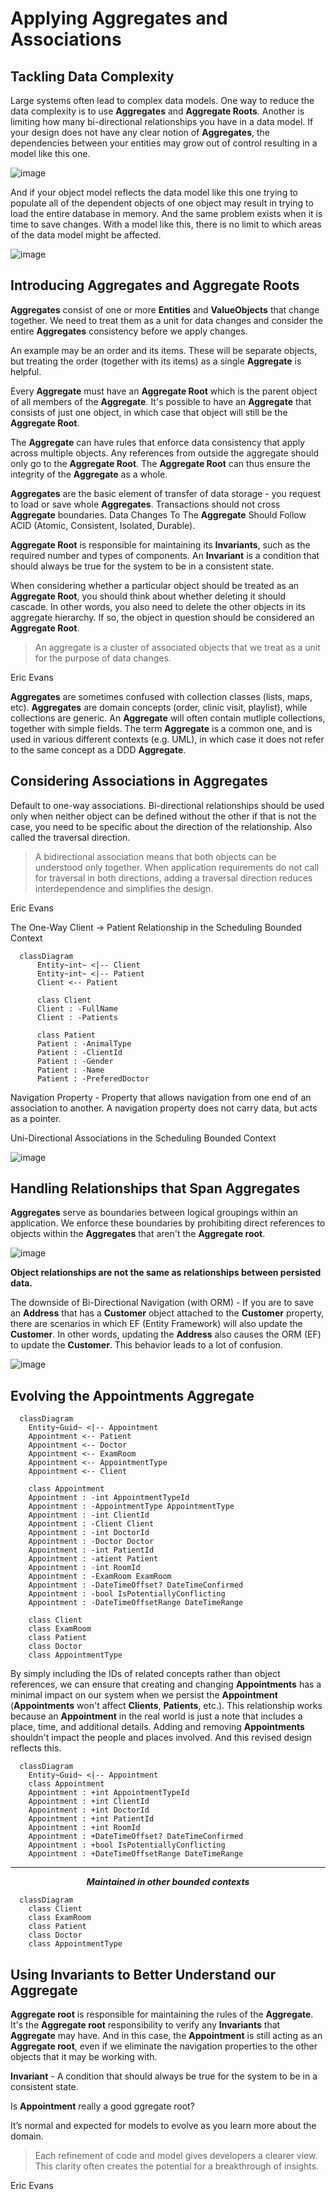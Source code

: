 # Applying Aggregates and Associations

## Tackling Data Complexity

Large systems often lead to complex data models. One way to reduce the data complexity is to use **Aggregates** and **Aggregate Roots**. Another is limiting how many bi-directional relationships you have in a data model. If your design does not have any clear notion of **Aggregates**, the dependencies between your entities may grow out of control resulting in a model like this one.

![image](https://user-images.githubusercontent.com/34960418/212371380-89bd415b-7212-46fb-841f-9772d5bf21e6.png)

And if your object model reflects the data model like this one trying to populate all of the dependent objects of one object may result in trying to load the entire database in memory. And the same problem exists when it is time to save changes. With a model like this, there is no limit to which areas of the data model might be affected.

![image](https://user-images.githubusercontent.com/34960418/212372473-6cf34a88-1766-4788-ad6f-a418e84bbd28.png)

## Introducing Aggregates and Aggregate Roots

**Aggregates** consist of one or more **Entities** and **ValueObjects** that change together. We need to treat them as a unit for data changes and consider the entire **Aggregates** consistency before we apply changes.

An example may be an order and its items. These will be separate objects, but treating the order (together with its items) as a single **Aggregate** is helpful. 

Every **Aggregate** must have an **Aggregate Root** which is the parent object of all members of the **Aggregate**. It's possible to have an **Aggregate** that consists of just one object, in which case that object will still be the **Aggregate Root**. 

The **Aggregate** can have rules that enforce data consistency that apply across multiple objects. Any references from outside the aggregate should only go to the **Aggregate Root**. The **Aggregate Root** can thus ensure the integrity of the **Aggregate** as a whole.

**Aggregates** are the basic element of transfer of data storage - you request to load or save whole **Aggregates**. Transactions should not cross **Aggregate** boundaries. Data Changes To The **Aggregate** Should Follow ACID (Atomic, Consistent, Isolated, Durable).

**Aggregate Root** is responsible for maintaining its **Invariants**, such as the required number and types of components. An **Invariant** is a condition that should always be true for the system to be in a consistent state.

When considering whether a particular object should be treated as an **Aggregate Root**, you should think about whether deleting it should cascade. In other words, you also need to delete the other objects in its aggregate hierarchy. If so, the object in question should be considered an **Aggregate Root**.

> An aggregate is a cluster of associated objects that we treat as a unit for the purpose of data changes.

Eric Evans

**Aggregates** are sometimes confused with collection classes (lists, maps, etc). **Aggregates** are domain concepts (order, clinic visit, playlist), while collections are generic. An **Aggregate** will often contain mutliple collections, together with simple fields. The term **Aggregate** is a common one, and is used in various different contexts (e.g. UML), in which case it does not refer to the same concept as a DDD **Aggregate**.

## Considering Associations in Aggregates

Default to one-way associations. Bi-directional relationships should be used only when neither object can be defined without the other if that is not the case, you need to be specific about the direction of the relationship. Also called the traversal direction. 

> A bidirectional association means that both objects can be understood only together. When application requirements do not call for traversal in both directions, adding a traversal direction reduces interdependence and simplifies the design.

Eric Evans

The One-Way Client -> Patient Relationship in the Scheduling Bounded Context

```mermaid
  classDiagram
      Entity~int~ <|-- Client
      Entity~int~ <|-- Patient
      Client <-- Patient
      
      class Client
      Client : -FullName
      Client : -Patients
      
      class Patient
      Patient : -AnimalType
      Patient : -ClientId
      Patient : -Gender
      Patient : -Name
      Patient : -PreferedDoctor
```

Navigation Property - Property that allows navigation from one end of an association to another. A navigation property does not carry data, but acts as a pointer.

Uni-Directional Associations in the Scheduling Bounded Context

![image](https://user-images.githubusercontent.com/34960418/212628320-576683f9-651b-4f9b-9454-4ab038c47d31.png)

## Handling Relationships that Span Aggregates

**Aggregates** serve as boundaries between logical groupings within an application. We enforce these boundaries by prohibiting direct references to objects within the **Aggregates** that aren't the **Aggregate root**.

![image](https://user-images.githubusercontent.com/34960418/212629787-1c490878-9d61-4e0f-bfea-6bc5c337a484.png)

**Object relationships are not the same as relationships between persisted data.**

The downside of Bi-Directional Navigation (with ORM) - If you are to save an **Address** that has a **Customer** object attached to the **Customer** property, there are scenarios in which EF (Entity Framework) will also update the **Customer**. In other words, updating the **Address** also causes the ORM (EF) to update the **Customer**. This behavior leads to a lot of confusion.

![image](https://user-images.githubusercontent.com/34960418/212631619-d86d75a8-1c99-478d-914b-fe5740ef0c6a.png)

## Evolving the Appointments Aggregate

```mermaid
  classDiagram
    Entity~Guid~ <|-- Appointment
    Appointment <-- Patient
    Appointment <-- Doctor
    Appointment <-- ExamRoom
    Appointment <-- AppointmentType
    Appointment <-- Client
    
    class Appointment
    Appointment : -int AppointmentTypeId
    Appointment : -AppointmentType AppointmentType
    Appointment : -int ClientId
    Appointment : -Client Client
    Appointment : -int DoctorId
    Appointment : -Doctor Doctor
    Appointment : -int PatientId
    Appointment : -atient Patient
    Appointment : -int RoomId
    Appointment : -ExamRoom ExamRoom
    Appointment : -DateTimeOffset? DateTimeConfirmed
    Appointment : -bool IsPotentiallyConflicting
    Appointment : -DateTimeOffsetRange DateTimeRange
    
    class Client
    class ExamRoom
    class Patient
    class Doctor
    class AppointmentType
```


By simply including the IDs of related concepts rather than object references, we can ensure that creating and changing **Appointments** has a minimal impact on our system when we persist the **Appointment** (**Appointments** won't affect **Clients**, **Patients**, etc.). This relationship works because an **Appointment** in the real world is just a note that includes a place, time, and additional details. Adding and removing **Appointments** shouldn't impact the people and places involved. And this revised design reflects this.

```mermaid
  classDiagram
    Entity~Guid~ <|-- Appointment
    class Appointment
    Appointment : +int AppointmentTypeId
    Appointment : +int ClientId
    Appointment : +int DoctorId
    Appointment : +int PatientId
    Appointment : +int RoomId
    Appointment : +DateTimeOffset? DateTimeConfirmed
    Appointment : +bool IsPotentiallyConflicting
    Appointment : +DateTimeOffsetRange DateTimeRange
```

---------------------------------------------------------------------
***<p align="center">Maintained in other bounded contexts</p>***

```mermaid
  classDiagram
    class Client
    class ExamRoom
    class Patient
    class Doctor
    class AppointmentType
```

## Using Invariants to Better Understand our Aggregate

**Aggregate root** is responsible for maintaining the rules of the **Aggregate**. It's the **Aggregate root** responsibility to verify any **Invariants** that **Aggregate** may have. And in this case, the **Appointment** is still acting as an **Aggregate root**, even if we eliminate the navigation properties to the other objects that it may be working with.

**Invariant** - A condition that should always be true for the system to be in a consistent state.

Is **Appointment** really a good ggregate root?

It’s normal and expected for models to evolve as you learn more about the domain. 

> Each refinement of code and model gives developers a clearer view. This clarity often creates the potential for a breakthrough of insights.

Eric Evans

